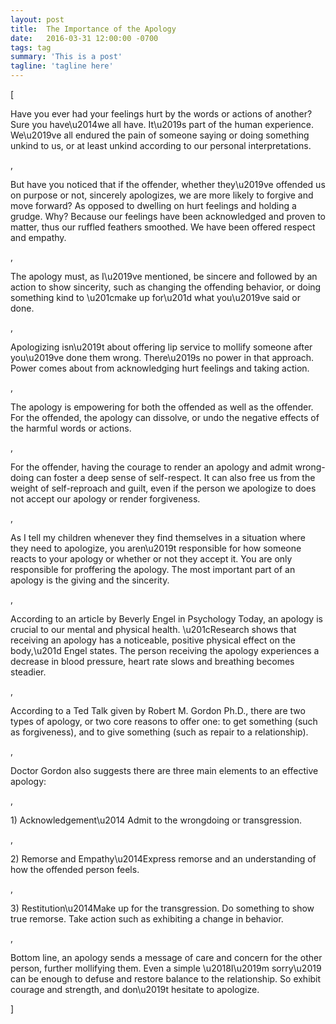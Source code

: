 ```yaml
---
layout: post
title:  The Importance of the Apology
date:   2016-03-31 12:00:00 -0700
tags: tag
summary: 'This is a post'
tagline: 'tagline here'
---
```


[<p>Have you ever had your feelings hurt by the words or actions of another? Sure you have\u2014we all have. It\u2019s part of the human experience. We\u2019ve all endured the pain of someone saying or doing something unkind to us, or at least unkind according to our personal interpretations.</p>, <p>But have you noticed that if the offender, whether they\u2019ve offended us on purpose or not, sincerely apologizes, we are more likely to forgive and move forward? As opposed to dwelling on hurt feelings and holding a grudge. Why? Because our feelings have been acknowledged and proven to matter, thus our ruffled feathers smoothed. We have been offered respect and empathy.</p>, <p>The apology must, as I\u2019ve mentioned, be sincere and followed by an action to show sincerity, such as changing the offending behavior, or doing something kind to \u201cmake up for\u201d what you\u2019ve said or done.</p>, <p>Apologizing isn\u2019t about offering lip service to mollify someone after you\u2019ve done them wrong. There\u2019s no power in that approach. Power comes about from acknowledging hurt feelings and taking action.</p>, <p>The apology is empowering for both the offended as well as the offender. For the offended, the apology can dissolve, or undo the negative effects of the harmful words or actions.</p>, <p>For the offender, having the courage to render an apology and admit wrong-doing can foster a deep sense of self-respect. It can also free us from the weight of self-reproach and guilt, even if the person we apologize to does not accept our apology or render forgiveness.</p>, <p>As I tell my children whenever they find themselves in a situation where they need to apologize, you aren\u2019t responsible for how someone reacts to your apology or whether or not they accept it. You are only responsible for proffering the apology. The most important part of an apology is the giving and the sincerity.</p>, <p>According to an article by Beverly Engel in Psychology Today, an apology is crucial to our mental and physical health. \u201cResearch shows that receiving an apology has a noticeable, positive physical effect on the body,\u201d Engel states. The person receiving the apology experiences a decrease in blood pressure, heart rate slows and breathing becomes steadier.</p>, <p>According to a Ted Talk given by Robert M. Gordon Ph.D., there are two types of apology, or two core reasons to offer one: to get something (such as forgiveness), and to give something (such as repair to a relationship).</p>, <p>Doctor Gordon also suggests there are three main elements to an effective apology:</p>, <p>1) Acknowledgement\u2014 Admit to the wrongdoing or transgression.</p>, <p>2) Remorse and Empathy\u2014Express remorse and an understanding of how the offended person feels.</p>, <p>3) Restitution\u2014Make up for the transgression. Do something to show true remorse. Take action such as exhibiting a change in behavior.</p>, <p>Bottom line, an apology sends a message of care and concern for the other person, further mollifying them. Even a simple \u2018I\u2019m sorry\u2019 can be enough to defuse and restore balance to the relationship. So exhibit courage and strength, and don\u2019t hesitate to apologize.</p>]